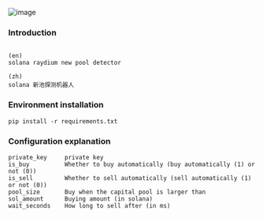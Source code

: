 ![image](https://github.com/DevSolana/solana_swap_sniper/assets/163946998/7cf4a361-1ba1-4d9d-a200-9c4854130090)

### Introduction
```commandline

(en)
solana raydium new pool detector

(zh)
solana 新池探测机器人
```

### Environment installation

```commandline
pip install -r requirements.txt
```

### Configuration explanation
```commandline
private_key     private key
is_buy          Whether to buy automatically (buy automatically (1) or not (0))
is_sell         Whether to sell automatically (sell automatically (1) or not (0))
pool_size       Buy when the capital pool is larger than
sol_amount      Buying amount (in solana)
wait_seconds    How long to sell after (in ms)
```
